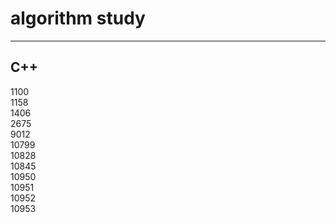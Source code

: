 # algorithm study

---

## C++

1100  
1158  
1406  
2675  
9012  
10799  
10828  
10845  
10950  
10951  
10952  
10953  


